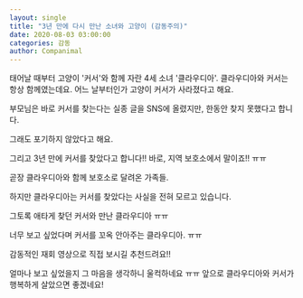 ```yaml
---
layout: single
title: "3년 만에 다시 만난 소녀와 고양이 (감동주의)"
date: 2020-08-03 03:00:00
categories: 감동
author: Companimal
---
```


태어날 때부터 고양이 '커서'와 함께 자란 4세 소녀 '클라우디아'. 클라우디아와 커서는 항상 함께였는데요. 어느 날부터인가 고양이 커서가 사라졌다고 해요.

부모님은 바로 커서를 찾는다는 실종 글을 SNS에 올렸지만, 한동안 찾지 못했다고 합니다.

그래도 포기하지 않았다고 해요.

그리고 3년 만에 커서를 찾았다고 합니다!! 바로, 지역 보호소에서 말이죠!! ㅠㅠ

곧장 클라우디아와 함께 보호소로 달려온 가족들.

하지만 클라우디아는 커서를 찾았다는 사실을 전혀 모르고 있습니다.

그토록 애타게 찾던 커서와 만난 클라우디아 ㅠㅠ

너무 보고 싶었다며 커서를 꼬옥 안아주는 클라우디아. ㅠㅠ

감동적인 재회 영상으로 직접 보시길 추천드려요!!

얼마나 보고 싶었을지 그 마음을 생각하니 울컥하네요 ㅠㅠ 앞으로 클라우디아와 커서가 행복하게 살았으면 좋겠네요!
